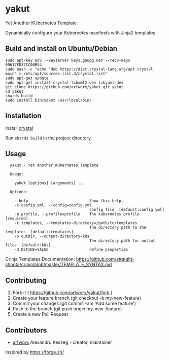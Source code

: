 # yakut

Yet Another KUbernetes Template

Dynamically configure your Kubernetes manifests with Jinja2 templates


## Build and install on Ubuntu/Debian
```shell
sudo apt-key adv --keyserver keys.gnupg.net --recv-keys 09617FD37CC06B54
sudo bash -c "echo 'deb https://dist.crystal-lang.org/apt crystal main' > /etc/apt/sources.list.d/crystal.list"
sudo apt-get update
sudo apt-get install crystal libxml2-dev libyaml-dev
git clone https://github.com/artworx/yakut.git yakut
cd yakut
shards build
sudo install bin/yakut /usr/local/bin/
```

## Installation

Install [crystal](https://crystal-lang.org/docs/installation/index.html)

Run `shards build` in the project directory.

## Usage

```
  yakut - Yet Another KUbernetes Template

  Usage:

    yakut [options] [arguments] ...

  Options:

    --help                           Show this help.
    -c config.yml, --config=config.yml
                                     Config file  [default:config.yml]
    -p profile, --profile=profile    The kubernetes profile  [required]
    -t templates, --templates-directory=/path/to/templates
                                     The directory path to the templates  [default:templates]
    -o outdir, --output-directory=k8s
                                     The directory path for output files  [default:k8s]
    -D DEFINE=VALUE                  define properties
```

Crinja Templates Documentation: https://github.com/straight-shoota/crinja/blob/master/TEMPLATE_SYNTAX.md

## Contributing

1. Fork it ( https://github.com/artworx/yakut/fork )
2. Create your feature branch (git checkout -b my-new-feature)
3. Commit your changes (git commit -am 'Add some feature')
4. Push to the branch (git push origin my-new-feature)
5. Create a new Pull Request

## Contributors

- [artworx](https://github.com/artworx) Alexandru Keszeg - creator, maintainer

Inspired by https://forge.sh/
